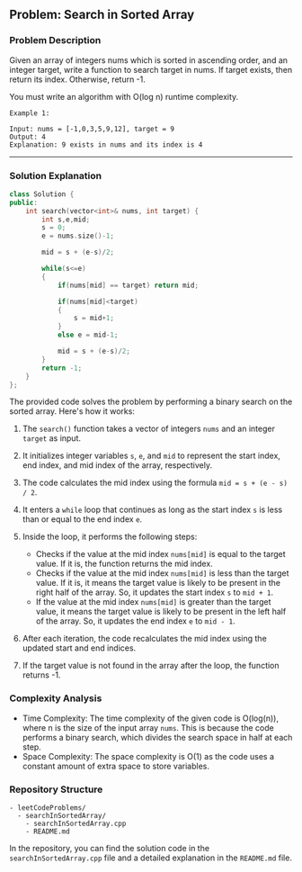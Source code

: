 
## Problem: Search in Sorted Array

### Problem Description

Given an array of integers nums which is sorted in ascending order, and an integer target, write a function to search target in nums. If target exists, then return its index. Otherwise, return -1.

You must write an algorithm with O(log n) runtime complexity.

 
```
Example 1:

Input: nums = [-1,0,3,5,9,12], target = 9
Output: 4
Explanation: 9 exists in nums and its index is 4
```

<hr>

### Solution Explanation

```cpp
class Solution {
public:
    int search(vector<int>& nums, int target) {
        int s,e,mid;
        s = 0;
        e = nums.size()-1;

        mid = s + (e-s)/2;

        while(s<=e)
        {
            if(nums[mid] == target) return mid;

            if(nums[mid]<target)
            {
                s = mid+1;
            }
            else e = mid-1;

            mid = s + (e-s)/2;
        }
        return -1; 
    }
};
```


The provided code solves the problem by performing a binary search on the sorted array. Here's how it works:

1. The `search()` function takes a vector of integers `nums` and an integer `target` as input.

2. It initializes integer variables `s`, `e`, and `mid` to represent the start index, end index, and mid index of the array, respectively.

3. The code calculates the mid index using the formula `mid = s + (e - s) / 2`.

4. It enters a `while` loop that continues as long as the start index `s` is less than or equal to the end index `e`.

5. Inside the loop, it performs the following steps:
   - Checks if the value at the mid index `nums[mid]` is equal to the target value. If it is, the function returns the mid index.
   - Checks if the value at the mid index `nums[mid]` is less than the target value. If it is, it means the target value is likely to be present in the right half of the array. So, it updates the start index `s` to `mid + 1`.
   - If the value at the mid index `nums[mid]` is greater than the target value, it means the target value is likely to be present in the left half of the array. So, it updates the end index `e` to `mid - 1`.

6. After each iteration, the code recalculates the mid index using the updated start and end indices.

7. If the target value is not found in the array after the loop, the function returns -1.

### Complexity Analysis

- Time Complexity: The time complexity of the given code is O(log(n)), where n is the size of the input array `nums`. This is because the code performs a binary search, which divides the search space in half at each step.
- Space Complexity: The space complexity is O(1) as the code uses a constant amount of extra space to store variables.

### Repository Structure

```
- leetCodeProblems/
  - searchInSortedArray/
    - searchInSortedArray.cpp
    - README.md
```

In the repository, you can find the solution code in the `searchInSortedArray.cpp` file and a detailed explanation in the `README.md` file.
